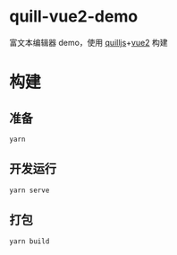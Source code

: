 # quill-vue2-demo

富文本编辑器 demo，使用 [quilljs](https://github.com/quilljs/quill)+[vue2](https://vuejs.org/) 构建

# 构建

## 准备

```
yarn
```

## 开发运行

```
yarn serve
```

## 打包

```
yarn build
```

